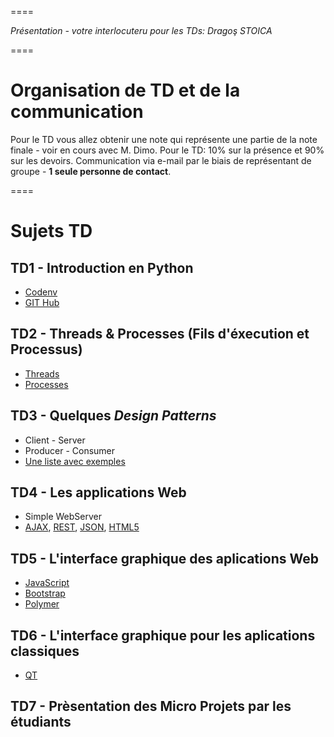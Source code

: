 
====

_Présentation - votre interlocuteru pour les TDs: Dragoş STOICA_

====

# Organisation de TD et de la communication
Pour le TD vous allez obtenir une note qui représente une partie de la note finale - voir en cours avec M. Dimo. 
Pour le TD: 10% sur la présence et 90% sur les devoirs. 
Communication via e-mail par le biais de représentant de groupe - **1 seule personne de contact**.

====


# Sujets TD

## TD1 - Introduction en Python
* [Codenv](https://codeenv.com)
* [GIT Hub](https://github.com/)

## TD2 - Threads & Processes (Fils d'éxecution et Processus)
* [Threads](https://www.tutorialspoint.com/python/python_multithreading.htm)
* [Processes](https://docs.python.org/2/library/multiprocessing.html)

## TD3 - Quelques _Design Patterns_
* Client - Server
* Producer - Consumer
* [Une liste avec exemples](https://github.com/faif/python-patterns)

## TD4 - Les applications Web
* Simple WebServer
* [AJAX](https://fr.wikipedia.org/wiki/Ajax_(informatique)), [REST](https://fr.wikipedia.org/wiki/Representational_state_transfer), [JSON](http://json.org/), [HTML5](https://developer.mozilla.org/en-US/docs/Web/Guide/HTML/HTML5)

## TD5 - L'interface graphique des aplications Web
* [JavaScript](https://developer.mozilla.org/en-US/docs/Web/JavaScript)
* [Bootstrap](http://getbootstrap.com/)
* [Polymer](https://www.polymer-project.org/1.0/)

## TD6 - L'interface graphique pour les aplications classiques
* [QT](https://www.qt.io/)

## TD7 - Prèsentation des Micro Projets par les étudiants




